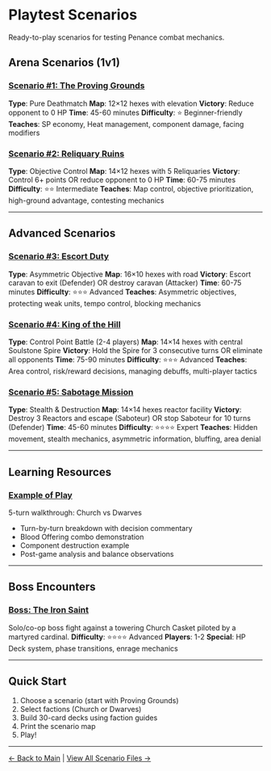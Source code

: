 # Playtest Scenarios

Ready-to-play scenarios for testing Penance combat mechanics.

## Arena Scenarios (1v1)

### [Scenario #1: The Proving Grounds](01-proving-grounds.md)
**Type**: Pure Deathmatch
**Map**: 12×12 hexes with elevation
**Victory**: Reduce opponent to 0 HP
**Time**: 45-60 minutes
**Difficulty**: ⭐ Beginner-friendly
**Teaches**: SP economy, Heat management, component damage, facing modifiers

### [Scenario #2: Reliquary Ruins](02-reliquary-ruins.md)
**Type**: Objective Control
**Map**: 14×12 hexes with 5 Reliquaries
**Victory**: Control 6+ points OR reduce opponent to 0 HP
**Time**: 60-75 minutes
**Difficulty**: ⭐⭐ Intermediate
**Teaches**: Map control, objective prioritization, high-ground advantage, contesting mechanics

---

## Advanced Scenarios

### [Scenario #3: Escort Duty](03-escort-duty.md)
**Type**: Asymmetric Objective
**Map**: 16×10 hexes with road
**Victory**: Escort caravan to exit (Defender) OR destroy caravan (Attacker)
**Time**: 60-75 minutes
**Difficulty**: ⭐⭐⭐ Advanced
**Teaches**: Asymmetric objectives, protecting weak units, tempo control, blocking mechanics

### [Scenario #4: King of the Hill](04-king-of-the-hill.md)
**Type**: Control Point Battle (2-4 players)
**Map**: 14×14 hexes with central Soulstone Spire
**Victory**: Hold the Spire for 3 consecutive turns OR eliminate all opponents
**Time**: 75-90 minutes
**Difficulty**: ⭐⭐⭐ Advanced
**Teaches**: Area control, risk/reward decisions, managing debuffs, multi-player tactics

### [Scenario #5: Sabotage Mission](05-sabotage-mission.md)
**Type**: Stealth & Destruction
**Map**: 14×14 hexes reactor facility
**Victory**: Destroy 3 Reactors and escape (Saboteur) OR stop Saboteur for 10 turns (Defender)
**Time**: 45-60 minutes
**Difficulty**: ⭐⭐⭐⭐ Expert
**Teaches**: Hidden movement, stealth mechanics, asymmetric information, bluffing, area denial

---

## Learning Resources

### [Example of Play](example-of-play.md)
5-turn walkthrough: Church vs Dwarves
- Turn-by-turn breakdown with decision commentary
- Blood Offering combo demonstration
- Component destruction example
- Post-game analysis and balance observations

---

## Boss Encounters

### [Boss: The Iron Saint](boss-iron-saint.md)
Solo/co-op boss fight against a towering Church Casket piloted by a martyred cardinal.
**Difficulty**: ⭐⭐⭐⭐ Advanced
**Players**: 1-2
**Special**: HP Deck system, phase transitions, enrage mechanics

---

## Quick Start

1. Choose a scenario (start with Proving Grounds)
2. Select factions (Church or Dwarves)
3. Build 30-card decks using faction guides
4. Print the scenario map
5. Play!

---

[← Back to Main](../index.html) | [View All Scenario Files →](https://github.com/KeeberGoblin/penance/tree/main/docs/scenarios)

